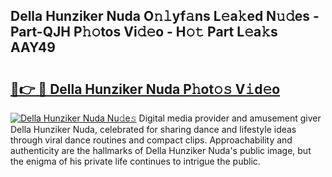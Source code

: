 ## Della Hunziker Nuda O𝚗𝚕yf𝚊ns L𝚎a𝚔ed N𝚞𝚍es - Part-QJH P𝚑𝚘tos Vi𝚍𝚎o - H𝚘𝚝 Part L𝚎a𝚔s AAY49

# <h2><a href="http://kfb75t.oniu.top/?m=Della+Hunziker+Nuda">🔗👉 🔴 Della Hunziker Nuda P𝚑ot𝚘𝚜 V𝚒d𝚎o</a></h2>

[![Della Hunziker Nuda Nu𝚍e𝚜](https://i.imgur.com/0qMVB7G.gif)](http://kfb75t.oniu.top/?m=Della+Hunziker+Nuda)
Digital media provider and amusement giver Della Hunziker Nuda, celebrated for sharing dance and lifestyle ideas through viral dance routines and compact clips. Approachability and authenticity are the hallmarks of Della Hunziker Nuda's public image, but the enigma of his private life continues to intrigue the public.  
